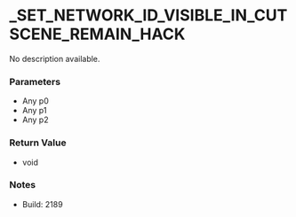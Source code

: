 # _SET_NETWORK_ID_VISIBLE_IN_CUTSCENE_REMAIN_HACK

No description available.

### Parameters
* Any p0
* Any p1
* Any p2

### Return Value
* void

### Notes
* Build: 2189

